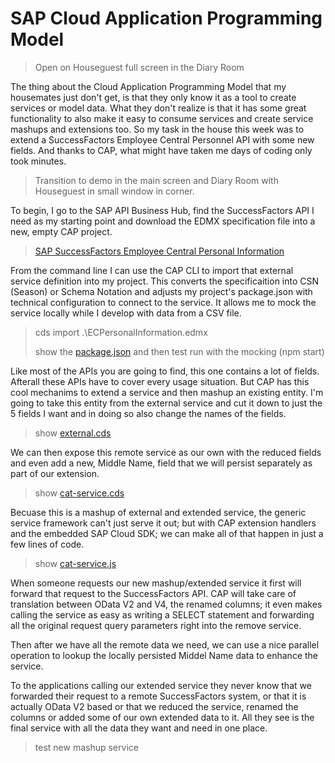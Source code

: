 # SAP Cloud Application Programming Model 

> Open on Houseguest full screen in the Diary Room

The thing about the Cloud Application Programming Model that my housemates just don't get, is that they only know it as a tool to create services or model data.  What they don't realize is that it has some great functionality to also make it easy to consume services and create service mashups and extensions too. So my task in the house this week was to extend a SuccessFactors Employee Central Personnel API with some new fields. And thanks to CAP, what might have taken me days of coding only took minutes.

> Transition to demo in the main screen and Diary Room with Houseguest in small window in corner. 

To begin, I go to the SAP API Business Hub, find the SuccessFactors API I need as my starting point and download the EDMX specification file into a new, empty CAP project.

> [SAP SuccessFactors Employee Central Personal Information](https://api.sap.com/api/ECPersonalInformation/overview)

From the command line I can use the CAP CLI to import that external service definition into my project. This converts the specificaition into CSN (Season) or Schema Notation and adjusts my project's package.json with technical configuration to connect to the service.  It allows me to mock the service locally while I develop with data from a CSV file.

> cds import .\ECPersonalInformation.edmx
>
> show the [package.json](./package.json) and then test run with the mocking (npm start)

Like most of the APIs you are going to find, this one contains a lot of fields. Afterall these APIs have to cover every usage situation. But CAP has this cool mechanims to extend a service and then mashup an existing entity. I'm going to take this entity from the external service and cut it down to just the 5 fields I want and in doing so also change the names of the fields. 

> show [external.cds](./srv/external.cds)

We can then expose this remote service as our own with the reduced fields and even add a new, Middle Name, field that we will persist separately as part of our extension. 

> show [cat-service.cds](./srv/cat-service.cds)

Becuase this is a mashup of external and extended service, the generic service framework can't just serve it out; but with CAP extension handlers and the embedded SAP Cloud SDK; we can make all of that happen in just a few lines of code.

> show [cat-service.js](./srv/cat-service.js)

When someone requests our new mashup/extended service it first will forward that request to the SuccessFactors API.  CAP will take care of translation between OData V2 and V4, the renamed columns; it even makes calling the service as easy as writing a SELECT statement and forwarding all the original request query parameters right into the remove service.

Then after we have all the remote data we need, we can use a nice parallel operation to lookup the locally persisted Middel Name data to enhance the service. 

To the applications calling our extended service they never know that we forwarded their request to a remote SuccessFactors system, or that it is actually OData V2 based or that we reduced the service, renamed the columns or added some of our own extended data to it.  All they see is the final service with all the data they want and need in one place.

> test new mashup service

